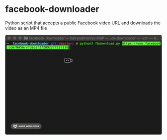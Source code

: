 # facebook-downloader
Python script that accepts a public Facebook video URL and downloads the video as an MP4 file

![Example Gif](https://github.com/Harry-Wahlgren/facebook-downloader/blob/master/2020-05-13%2013.31.15.gif)
